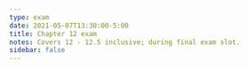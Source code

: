 ```yaml
---
type: exam
date: 2021-05-07T13:30:00-5:00
title: Chapter 12 exam
notes: Covers 12 - 12.5 inclusive; during final exam slot.
sidebar: false
---
```

